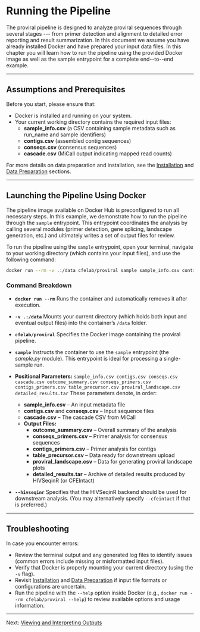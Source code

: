 
# Running the Pipeline

The proviral pipeline is designed to analyze proviral sequences through several stages --- from primer detection and alignment to detailed error reporting and result summarization. In this document we assume you have already installed Docker and have prepared your input data files. In this chapter you will learn how to run the pipeline using the provided Docker image as well as the sample entrypoint for a complete end--to--end example.

---

## Assumptions and Prerequisites

Before you start, please ensure that:

- Docker is installed and running on your system.
- Your current working directory contains the required input files:
  - **sample_info.csv** (a CSV containing sample metadata such as run_name and sample identifiers)
  - **contigs.csv** (assembled contig sequences)
  - **conseqs.csv** (consensus sequences)
  - **cascade.csv** (MiCall output indicating mapped read counts)

For more details on data preparation and installation, see the [Installation](installation.md) and [Data Preparation](data_prep.md) sections.

---

## Launching the Pipeline Using Docker

The pipeline image available on Docker Hub is preconfigured to run all necessary steps. In this example, we demonstrate how to run the pipeline through the `sample` entrypoint. This entrypoint coordinates the analysis by calling several modules (primer detection, gene splicing, landscape generation, etc.) and ultimately writes a set of output files for review.

To run the pipeline using the `sample` entrypoint, open your terminal, navigate to your working directory (which contains your input files), and use the following command:

```bash
docker run --rm -v .:/data cfelab/proviral sample sample_info.csv contigs.csv conseqs.csv cascade.csv outcome_summary.csv conseqs_primers.csv contigs_primers.csv table_precursor.csv proviral_landscape.csv detailed_results.tar --hivseqinr
```

### Command Breakdown

- **`docker run --rm`**
  Runs the container and automatically removes it after execution.

- **`-v .:/data`**
  Mounts your current directory (which holds both input and eventual output files) into the container’s `/data` folder.

- **`cfelab/proviral`**
  Specifies the Docker image containing the proviral pipeline.

- **`sample`**
  Instructs the container to use the `sample` entrypoint (the *sample.py* module). This entrypoint is ideal for processing a single-sample run.

- **Positional Parameters:**
  `sample_info.csv contigs.csv conseqs.csv cascade.csv outcome_summary.csv conseqs_primers.csv contigs_primers.csv table_precursor.csv proviral_landscape.csv detailed_results.tar`
  These parameters denote, in order:
  - **sample_info.csv** – An input metadata file
  - **contigs.csv** and **conseqs.csv** – Input sequence files
  - **cascade.csv** – The cascade CSV from MiCall
  - **Output Files:**
    - **outcome_summary.csv** – Overall summary of the analysis
    - **conseqs_primers.csv** – Primer analysis for consensus sequences
    - **contigs_primers.csv** – Primer analysis for contigs
    - **table_precursor.csv** – Data ready for downstream upload
    - **proviral_landscape.csv** – Data for generating proviral landscape plots
    - **detailed_results.tar** – Archive of detailed results produced by HIVSeqinR (or CFEIntact)

- **`--hivseqinr`**
  Specifies that the HIVSeqinR backend should be used for downstream analysis. (You may alternatively specify `--cfeintact` if that is preferred.)

---

## Troubleshooting

In case you encounter errors:

- Review the terminal output and any generated log files to identify issues (common errors include missing or misformatted input files).
- Verify that Docker is properly mounting your current directory (using the `-v` flag).
- Revisit [Installation](installation.md) and [Data Preparation](data_prep.md) if input file formats or configurations are uncertain.
- Run the pipeline with the `--help` option inside Docker (e.g., `docker run --rm cfelab/proviral --help`) to review available options and usage information.

---

Next: [Viewing and Interpreting Outputs](interpretation.md)
